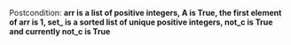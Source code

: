 Postcondition: **arr is a list of positive integers, A is True, the first element of arr is 1, set_ is a sorted list of unique positive integers, not_c is True and currently not_c is True**